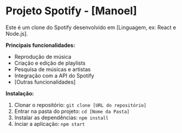 # Projeto Spotify - [Manoel]

Este é um clone do Spotify desenvolvido em [Linguagem, ex: React e Node.js].

**Principais funcionalidades:**

*   Reprodução de música
*   Criação e edição de playlists
*   Pesquisa de músicas e artistas
*   Integração com a API do Spotify
*   [Outras funcionalidades]

**Instalação:**

1.  Clonar o repositório: `git clone [URL do repositório]`
2.  Entrar na pasta do projeto: `cd [Nome da Pasta]`
3.  Instalar as dependências: `npm install`
4.  Inciar a aplicação: `npm start`
